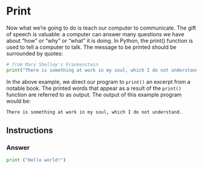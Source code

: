 # Print

Now what we’re going to do is teach our computer to communicate. The gift of speech is valuable: a computer can answer many questions we have about “how” or “why” or “what” it is doing. In Python, the print() function is used to tell a computer to talk. The message to be printed should be surrounded by quotes:

```py
# from Mary Shelley's Frankenstein
print("There is something at work in my soul, which I do not understand.")
```

In the above example, we direct our program to `print()` an excerpt from a notable book. The printed words that appear as a result of the `print()` function are referred to as output. The output of this example program would be:

`
There is something at work in my soul, which I do not understand.
`

## Instructions

### Answer

```py
print ("Hello world!")
```